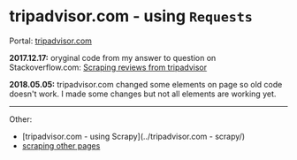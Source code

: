 
# tripadvisor.com - using `Requests`

Portal: [tripadvisor.com](http://tripadvisor.com)

**2017.12.17:** oryginal code from my answer to question on Stackoverflow.com: [Scraping reviews from tripadvisor](https://stackoverflow.com/a/47858268/1832058)

**2018.05.05:** tripadvisor.com changed some elements on page so old code doesn't work. I made some changes but not all elements are working yet.

---

Other:

- [tripadvisor.com - using Scrapy](../tripadvisor.com - scrapy/)
- [scraping other pages](..)
